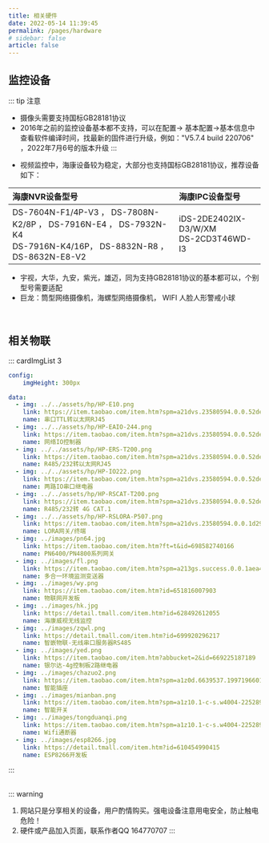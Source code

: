 ```yaml
---
title: 相关硬件
date: 2022-05-14 11:39:45
permalink: /pages/hardware
# sidebar: false
article: false
---
```



## 监控设备

::: tip 注意
* 摄像头需要支持国标GB28181协议
* 2016年之前的监控设备基本都不支持，可以在配置-> 基本配置->基本信息中 查看软件编译时间，找最新的固件进行升级，例如："V5.7.4 build 220706" ，2022年7月6号的版本升级
:::

- 视频监控中，海康设备较为稳定，大部分也支持国标GB28181协议，推荐设备如下：

|  海康NVR设备型号 |  海康IPC设备型号  | 
| :-----------| :---------  |
|DS-7604N-F1/4P-V3 ， DS-7808N-K2/8P ， DS-7916N-E4 ， DS-7932N-K4  <br />  DS-7916N-K4/16P， DS-8832N-R8 ， DS-8632N-E8-V2 | iDS-2DE2402IX-D3/W/XM <br /> DS-2CD3T46WD-I3 |

- 宇视，大华，九安，紫光，雄迈，同为支持GB28181协议的基本都可以，个别型号需要适配
- 巨龙：筒型网络摄像机，海螺型网络摄像机， WIFI 人脸人形警戒小球

<br />

## 相关物联
::: cardImgList 3
```yaml
config:
    imgHeight: 300px

data:
  - img: ../../assets/hp/HP-E10.png
    link: https://item.taobao.com/item.htm?spm=a21dvs.23580594.0.0.52de3d0dj7nTc2&ft=t&id=723772028844
    name: 串口TTL转以太网RJ45
  - img: ../../assets/hp/HP-EAIO-244.png
    link: https://item.taobao.com/item.htm?spm=a21dvs.23580594.0.0.52de3d0dj7nTc2&ft=t&id=724430449963
    name: 网络IO控制器
  - img: ../../assets/hp/HP-ERS-T200.png
    link: https://item.taobao.com/item.htm?spm=a21dvs.23580594.0.0.52de3d0dj7nTc2&ft=t&id=724457777890
    name: R485/232转以太网RJ45
  - img: ../../assets/hp/HP-IO222.png
    link: https://item.taobao.com/item.htm?spm=a21dvs.23580594.0.0.52de3d0dYt5ho4&ft=t&id=727758477810
    name: 两路IO串口继电器
  - img: ../../assets/hp/HP-RSCAT-T200.png
    link: https://item.taobao.com/item.htm?spm=a21dvs.23580594.0.0.52de3d0dj7nTc2&ft=t&id=724381587396
    name: R485/232转 4G CAT.1
  - img: ../../assets/hp/HP-RSLORA-P507.png
    link: https://item.taobao.com/item.htm?spm=a21dvs.23580594.0.0.1d293d0dbpmQsB&ft=t&id=730916713671
    name: LORA网关/终端
  - img: ../images/pn64.jpg
    link: https://item.taobao.com/item.htm?ft=t&id=698582740166
    name: PN6400/PN4800系列网关
  - img: ../images/fl.png
    link: https://item.taobao.com/item.htm?spm=a213gs.success.0.0.1aea4831fuXhuE&id=759927280596
    name: 多合一环境监测变送器
  - img: ../images/wy.png
    link: https://item.taobao.com/item.htm?id=651816007903
    name: 物联网开发板
  - img: ../images/hk.jpg
    link: https://detail.tmall.com/item.htm?id=628492612055
    name: 海康威视无线监控
  - img: ../images/zqwl.png
    link: https://detail.tmall.com/item.htm?id=699920296217
    name: 智嵌物联-无线串口服务器RS485
  - img: ../images/yed.png
    link: https://item.taobao.com/item.htm?abbucket=2&id=669225187189
    name: 银尔达-4g控制板2路继电器   
  - img: ../images/chazuo2.png
    link: https://item.taobao.com/item.htm?spm=a1z0d.6639537.1997196601.63.4cc47484zEjJ34&id=675275353501
    name: 智能插座
  - img: ../images/mianban.png
    link: https://item.taobao.com/item.htm?spm=a1z10.1-c-s.w4004-22528962763.40.1bd45489IddJcH&id=675278061047
    name: 智能开关
  - img: ../images/tongduanqi.png
    link: https://item.taobao.com/item.htm?spm=a1z10.1-c-s.w4004-22528962763.6.1bd45489IddJcH&id=662773208714
    name: Wifi通断器
  - img: ../images/esp8266.jpg
    link: https://detail.tmall.com/item.htm?id=610454990415
    name: ESP8266开发板
```
:::
</br></br>

::: warning
1. 网站只是分享相关的设备，用户酌情购买。强电设备注意用电安全，防止触电危险！
2. 硬件或产品加入页面，联系作者QQ 164770707
:::

